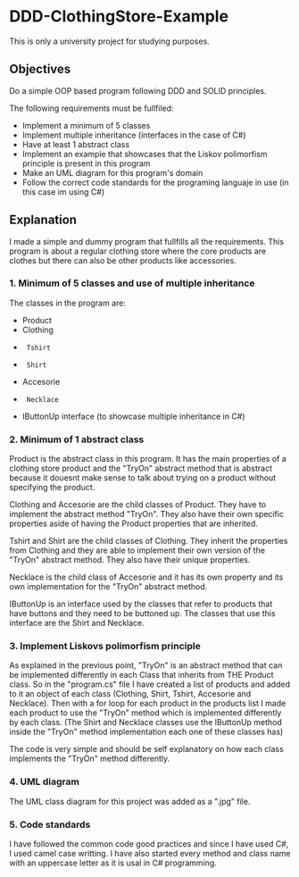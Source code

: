 # DDD-ClothingStore-Example

This is only a university project for studying purposes.

## Objectives

Do a simple OOP based program following DDD and SOLID principles.

The following requirements must be fullfiled:

-  Implement a minimum of 5 classes
-  Implement multiple inheritance (interfaces in the case of C#)
-  Have at least 1 abstract class
-  Implement an example that showcases that the Liskov polimorfism principle is present in this program
-  Make an UML diagram for this program's domain
-  Follow the correct code standards for the programing languaje in use (in this case im using C#)

## Explanation

I made a simple and  dummy program that fullfills all the requirements.
This program is about a regular clothing store where the core products are clothes but there can also be other products like accessories.

### 1. Minimum of 5 classes and use of multiple inheritance

The classes in the program are:
-  Product
-    Clothing
-      Tshirt
-      Shirt
-    Accesorie
-      Necklace
-    IButtonUp interface (to showcase multiple inheritance in C#)

### 2. Minimum of 1 abstract class

Product is the abstract class in this program.
It has the main properties of a clothing store product and the "TryOn" abstract method that is abstract because it douesnt make sense to talk
about trying on a product without specifying the product.

Clothing and Accesorie are the child classes of Product. They have to implement the abstract method "TryOn". They also have their own specific properties
aside of having the Product properties that are inherited.

Tshirt and Shirt are the child classes of Clothing. They inherit the properties  from Clothing and they are able to implement their own version of the
"TryOn" abstract method. They also have their unique properties.

Necklace is the child class of Accesorie and it has its own property and its own implementation for the "TryOn" abstract method.

IButtonUp is an interface used by the classes that refer to products that have buttons and they need to be buttoned up.
The classes that use this interface are the Shirt and Necklace.


### 3. Implement Liskovs polimorfism principle

As explained in the previous point, "TryOn" is an abstract method that can be implemented differently in each Class that inherits from THE Product class.
So in the "program.cs" file I have created a list of products and added to it an object of each class (Clothing, Shirt, Tshirt, Accesorie and Necklace).
Then with a for loop for each product in the products list I made each product to use the "TryOn" method which is implemented differently by each class.
(The Shirt and Necklace classes use the IButtonUp method inside the "TryOn" method implementation each one of these classes has)

The code is very simple and should be self explanatory on how each class implements the "TryOn" method differently.

### 4. UML diagram

The UML class diagram for this project was added as a ".jpg" file.

### 5. Code standards

I have followed the common code good practices and since I have used C#, I used camel case writting.
I have also started every method and class name with an uppercase letter as it is usal in C# programming.

